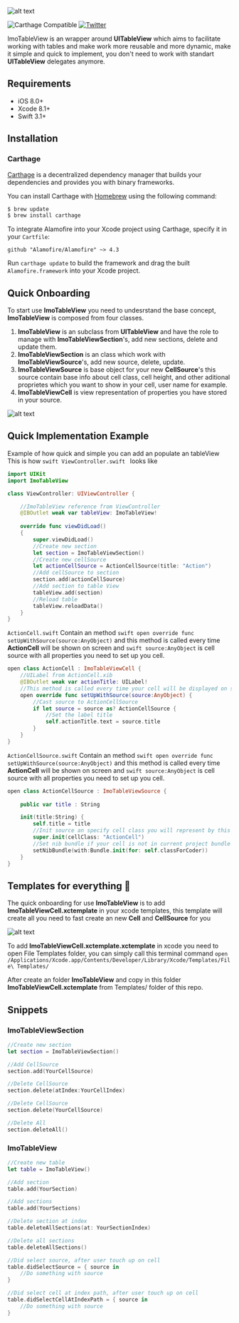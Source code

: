 ![alt text](https://github.com/imodeveloperlab/ImoTableView/blob/master/Logo.png "ImoTableView Logo")

![Carthage Compatible](https://img.shields.io/badge/Carthage-compatible-4BC51D.svg?style=flat)
[![Twitter](https://img.shields.io/badge/twitter-@imodeveloper-blue.svg?style=flat)](https://twitter.com/imodeveloper)

ImoTableView is an wrapper around **UITableView** which aims to facilitate working with tables and make work more reusable and more dynamic, make it simple and quick to implement, you don't need to work with standart **UITableView** delegates anymore.

## Requirements

- iOS 8.0+
- Xcode 8.1+
- Swift 3.1+

## Installation

### Carthage

[Carthage](https://github.com/Carthage/Carthage) is a decentralized dependency manager that builds your dependencies and provides you with binary frameworks.

You can install Carthage with [Homebrew](http://brew.sh/) using the following command:

```bash
$ brew update
$ brew install carthage
```

To integrate Alamofire into your Xcode project using Carthage, specify it in your `Cartfile`:

```ogdl
github "Alamofire/Alamofire" ~> 4.3
```

Run `carthage update` to build the framework and drag the built `Alamofire.framework` into your Xcode project.

## Quick Onboarding 
To start use **ImoTableView** you need to undesrstand the base concept, **ImoTableView** is composed from four classes.

1. **ImoTableView** is an subclass from **UITableView** and have the role to manage with **ImoTableViewSection**'s, add new sections, delete and update them.
2. **ImoTableViewSection** is an class which work with **ImoTableViewSource**'s, add new source, delete, update.
3. **ImoTableViewSource** is base object for your new **CellSource**'s this source contain base info about cell class, cell height, and other aditional proprietes which you want to show in your cell, user name for example. 
4. **ImoTableViewCell** is view representation of properties you have stored in your source.

![alt text](https://github.com/imodeveloperlab/ImoTableView/blob/master/ImoTableView.png "ImoTableView")

## Quick Implementation Example

Example of how quick and simple you can add an populate an tableView
This is how ```swift ViewController.swift ``` looks like
```swift
import UIKit
import ImoTableView

class ViewController: UIViewController {

    //ImoTableView reference from ViewController
    @IBOutlet weak var tableView: ImoTableView!
    
    override func viewDidLoad()
    {
        super.viewDidLoad()
        //Create new section
        let section = ImoTableViewSection()
        //Create new cellSource
        let actionCellSource = ActionCellSource(title: "Action")
        //Add cellSource to section
        section.add(actionCellSource)
        //Add section to table View
        tableView.add(section)
        //Reload table
        tableView.reloadData()
    }
}
```

`ActionCell.swift` Contain an method ```swift open override func setUpWithSource(source:AnyObject)``` and this method is called every time  **ActionCell** will be shown on screen and ```swift source:AnyObject``` is cell source with all properties you need to set up you cell.

```swift
open class ActionCell : ImoTableViewCell {
    //UILabel from ActionCell.xib
    @IBOutlet weak var actionTitle: UILabel!
    //This method is called every time your cell will be displayed on screen
    open override func setUpWithSource(source:AnyObject) {
        //Cast source to ActionCellSource
        if let source = source as? ActionCellSource {
            //Set the label title
            self.actionTitle.text = source.title
        }
    }
}
```
`ActionCellSource.swift` Contain an method ```swift open override func setUpWithSource(source:AnyObject)``` and this method is called every time  **ActionCell** will be shown on screen and ```swift source:AnyObject``` is cell source with all properties you need to set up you cell.

```swift
open class ActionCellSource : ImoTableViewSource {
    
    public var title : String

    init(title:String) {
        self.title = title
        //Init source an specify cell class you will represent by this source
        super.init(cellClass: "ActionCell")
        //Set nib bundle if your cell is not in current project bundle
        setNibBundle(with:Bundle.init(for: self.classForCoder))
    }
}
```

## Templates for everything 🍾 
The quick onboarding for use **ImoTableView** is to add **ImoTableViewCell.xctemplate** in your xcode templates, this template will create all you need to fast create an new **Cell** and **CellSource** for you

![alt text](https://github.com/imodeveloperlab/ImoTableView/blob/master/CreateCellFromTemplate.gif "ImoTableView Logo")

To add **ImoTableViewCell.xctemplate.xctemplate** in xcode you need to open File Templates folder, you can simply call this terminal command ```open /Applications/Xcode.app/Contents/Developer/Library/Xcode/Templates/File\ Templates/```

After create an folder **ImoTableView** and copy in this folder **ImoTableViewCell.xctemplate** from Templates/ folder of this repo.

## Snippets
### ImoTableViewSection

```swift 
//Create new section
let section = ImoTableViewSection()

//Add CellSource
section.add(YourCellSource)

//Delete CellSource
section.delete(atIndex:YourCellIndex)

//Delete CellSource
section.delete(YourCellSource)

//Delete All 
section.deleteAll()
```

### ImoTableView

```swift 
//Create new table
let table = ImoTableView()

//Add section
table.add(YourSection)

//Add sections
table.add(YourSections)

//Delete section at index
table.deleteAllSections(at: YourSectionIndex)

//Delete all sections
table.deleteAllSections()

//Did select source, after user touch up on cell
table.didSelectSource = { source in
    //Do something with source
}

//Did select cell at index path, after user touch up on cell
table.didSelectCellAtIndexPath = { source in
    //Do something with source
}

```
